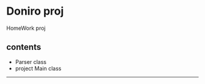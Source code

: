 Doniro proj
=============================
HomeWork  proj


contents
------------
- Parser class 
- project Main class
------------

